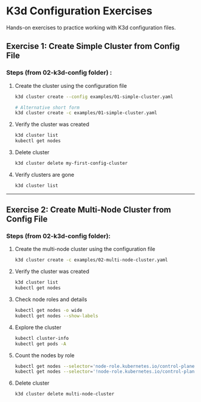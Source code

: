 # K3d Configuration Exercises

Hands-on exercises to practice working with K3d configuration files.

## Exercise 1: Create Simple Cluster from Config File

### Steps (from 02-k3d-config folder) :
1. Create the cluster using the configuration file
   ```bash
   k3d cluster create --config examples/01-simple-cluster.yaml
   
   # Alternative short form
   k3d cluster create -c examples/01-simple-cluster.yaml
   ```

2. Verify the cluster was created
   ```bash
   k3d cluster list
   kubectl get nodes
   ```

3. Delete cluster
   ```bash
   k3d cluster delete my-first-config-cluster
   ```

4. Verify clusters are gone
   ```bash
   k3d cluster list
   ```

---

## Exercise 2: Create Multi-Node Cluster from Config File

### Steps (from 02-k3d-config folder):
1. Create the multi-node cluster using the configuration file
   ```bash
   k3d cluster create -c examples/02-multi-node-cluster.yaml
   ```

2. Verify the cluster was created
   ```bash
   k3d cluster list
   kubectl get nodes
   ```

3. Check node roles and details
   ```bash
   kubectl get nodes -o wide
   kubectl get nodes --show-labels
   ```

4. Explore the cluster
   ```bash
   kubectl cluster-info
   kubectl get pods -A
   ```

5. Count the nodes by role
   ```bash
   kubectl get nodes --selector='node-role.kubernetes.io/control-plane'
   kubectl get nodes --selector='!node-role.kubernetes.io/control-plane'
   ```

6. Delete cluster
   ```bash
   k3d cluster delete multi-node-cluster
   ```
